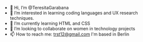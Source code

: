 - 👋 Hi, I’m @TeresitaGarabana
- 👀 I’m interested in learning coding languages and UX research techniques. 
- 🌱 I’m currently learning HTML and CSS
- 💞️ I’m looking to collaborate on women in technology projects
- 📫 How to reach me: trst12@gmail.com I'm based in Berlin 

<!---
TeresitaGarabana/TeresitaGarabana is a ✨ special ✨ repository because its `README.md` (this file) appears on your GitHub profile.
You can click the Preview link to take a look at your changes.
--->
